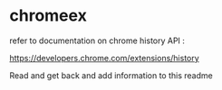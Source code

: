 # chromeex


refer to documentation on chrome history API :

https://developers.chrome.com/extensions/history

Read and get back and add information to this readme
